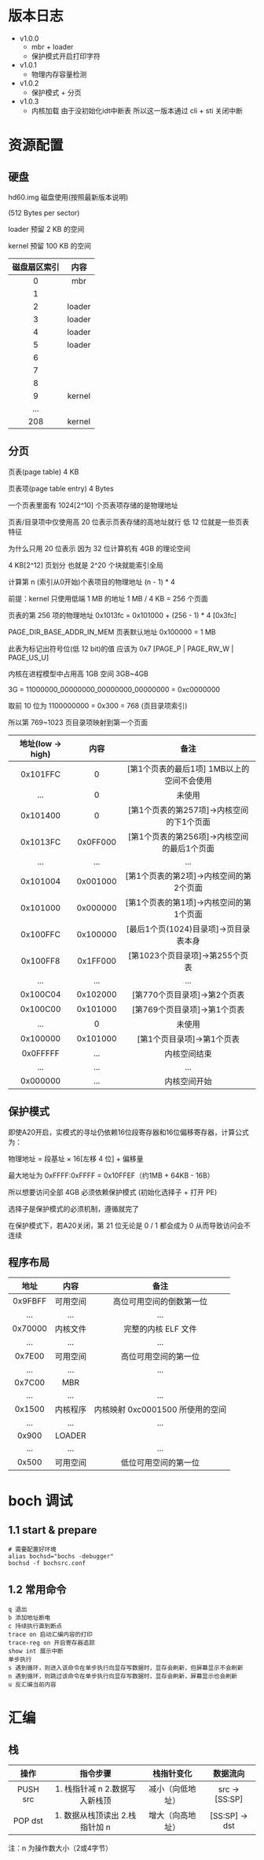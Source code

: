# 版本日志
- v1.0.0 
  - mbr + loader 
  - 保护模式开启打印字符
- v1.0.1
  - 物理内存容量检测
- v1.0.2
  - 保护模式 + 分页
- v1.0.3
  - 内核加载 由于没初始化idt中断表 所以这一版本通过 cli + sti 关闭中断

# 资源配置
## 硬盘
hd60.img 磁盘使用(按照最新版本说明)

(512 Bytes per sector)

loader 预留 2 KB 的空间

kernel 预留 100 KB 的空间 

| 磁盘扇区索引 |  内容  |
| :----------: | :----: |
|      0       |  mbr   |
|      1       |        |
|      2       | loader |
|      3       | loader |
|      4       | loader |
|      5       | loader |
|      6       |        |
|      7       |        |
|      8       |        |
|      9       | kernel |
|     ...      |        |
|     208      | kernel |
## 分页
页表(page table) 4 KB

页表项(page table entry) 4 Bytes

一个页表里面有 1024[2^10] 个页表项存储的是物理地址

页表/目录项中仅使用高 20 位表示页表存储的高地址就行 低 12 位就是一些页表特征

为什么只用 20 位表示 因为 32 位计算机有 4GB 的理论空间

4 KB[2^12] 页划分 也就是 2^20 个块就能索引全局

计算第 n (索引从0开始)个表项目的物理地址 (n - 1) * 4

前提：kernel 只使用低端 1 MB 的地址 1 MB / 4 KB = 256 个页面

页表的第 256 项的物理地址 0x1013fc = 0x101000 + (256 - 1) * 4 [0x3fc]

PAGE_DIR_BASE_ADDR_IN_MEM 页表默认地址 0x100000 = 1 MB

此表为标记出符号位(低 12 bit)的值 应该为 0x7 [PAGE_P | PAGE_RW_W | PAGE_US_U]

内核在进程模型中占用高 1GB 空间 3GB~4GB

3G = 11000000_00000000_00000000_00000000 = 0xc0000000

取前 10 位为 1100000000 = 0x300 = 768 (页目录项索引)

所以第 769~1023 页目录项映射到第一个页面

| 地址(low -> high) |   内容   |                    备注                     |
| :---------------: | :------: | :-----------------------------------------: |
|     0x101FFC      |    0     | [第1个页表的最后1项] 1MB以上的空间不会使用  |
|        ...        |    0     |                   未使用                    |
|     0x101400      |    0     |  [第1个页表的第257项]->内核空间的下1个页面  |
|     0x1013FC      | 0x0FF000 | [第1个页表的第256项]->内核空间的最后1个页面 |
|        ...        |   ...    |                     ...                     |
|     0x101004      | 0x001000 |   [第1个页表的第2项]->内核空间的第2个页面   |
|     0x101000      | 0x000000 |   [第1个页表的第1项]->内核空间的第1个页面   |
|     0x100FFC      | 0x100000 |    [最后1个页(1024)目录项]->页目录表本身    |
|     0x100FF8      | 0x1FF000 |       [第1023个页目录项]->第255个页表       |
|        ...        |   ...    |                     ...                     |
|     0x100C04      | 0x102000 |        [第770个页目录项]->第2个页表         |
|     0x100C00      | 0x101000 |        [第769个页目录项]->第1个页表         |
|        ...        |    0     |                   未使用                    |
|     0x100000      | 0x101000 |         [第1个页目录项]->第1个页表          |
|     0x0FFFFF      |   ...    |                内核空间结束                 |
|        ...        |   ...    |                     ...                     |
|     0x000000      |   ...    |                内核空间开始                 |

## 保护模式

即使A20开启，实模式的寻址仍依赖​​16位段寄存器​​和​​16位偏移寄存器​​，计算公式为：

​​物理地址 = 段基址 × 16[左移 4 位] + 偏移量​​

最大地址为 0xFFFF:0xFFFF = 0x10FFEF（约1MB + 64KB - 16B）

所以想要访问全部 4GB 必须依赖保护模式 (初始化选择子 + 打开 PE)

选择子是保护模式的必须机制，遵循就完了

在保护模式下，若A20关闭，第 21 位无论是 0 / 1 都会成为 0 从而导致访问会不连续

## 程序布局

|  地址   |   内容   |               备注               |
| :-----: | :------: | :------------------------------: |
| 0x9FBFF | 可用空间 |     高位可用空间的倒数第一位     |
|   ...   |   ...    |               ...                |
| 0x70000 | 内核文件 |       完整的内核 ELF 文件        |
|   ...   |   ...    |               ...                |
| 0x7E00  | 可用空间 |       高位可用空间的第一位       |
|   ...   |   ...    |               ...                |
| 0x7C00  |   MBR    |                                  |
|   ...   |   ...    |               ...                |
| 0x1500  | 内核程序 | 内核映射 0xc0001500 所使用的空间 |
|   ...   |   ...    |               ...                |
|  0x900  |  LOADER  |                                  |
|   ...   |   ...    |               ...                |
|  0x500  | 可用空间 |       低位可用空间的第一位       |

# boch 调试
## 1.1 start & prepare

```shell
# 需要配置好环境
alias bochsd="bochs -debugger"
bochsd -f bochsrc.conf
```

## 1.2 常用命令

```shell
q 退出
b 添加地址断电
c 持续执行直到断点
trace on 启动汇编内容的打印
trace-reg on 开启寄存器追踪
show int 展示中断
单步执行
s 遇到循环，则进入该命令在单步执行向显存写数据时，显存会刷新，但屏幕显示不会刷新
n 遇到循环，则跳过该命令在单步执行向显存写数据时，显存会刷新，屏幕显示也会刷新
u 反汇编当前内容
```

# 汇编
## 栈

|    操作     |            指令步骤            |    栈指针变化    |   数据流向    |
| :---------: | :----------------------------: | :--------------: | :-----------: |
| ​​PUSH src​ | 1. 栈指针减 n 2.数据写入新栈顶 | 减小（向低地址） | src → [SS:SP] |
| ​​POP dst​  | 1. 数据从栈顶读出 2.栈指针加 n | 增大（向高地址） | [SS:SP] → dst |

​​注​​：n 为操作数大小（2或4字节）